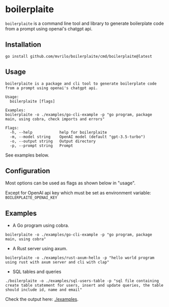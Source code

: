 # boilerplaite

`boilerplaite` is a command line tool and library to generate boilerplate code from a prompt using openai's chatgpt api.

## Installation

`go install github.com/mvrilo/boilerplaite/cmd/boilerplaite@latest`

## Usage

```
boilerplaite is a package and cli tool to generate boilerplate code from a prompt using openai's chatgpt api.

Usage:
  boilerplaite [flags]

Examples:
boilerplaite -o ./examples/go-cli-example -p "go program, package main, using cobra, check imports and errors"

Flags:
  -h, --help            help for boilerplaite
  -m, --model string    OpenAI model (default "gpt-3.5-turbo")
  -o, --output string   Output directory
  -p, --prompt string   Prompt
```

See examples below.

## Configuration

Most options can be used as flags as shown below in "usage".

Except for OpenAI api key which must be set as environment variable: `BOILERPLAITE_OPENAI_KEY`

## Examples

- A Go program using cobra.

```
boilerplaite -o ./examples/go-cli-example -p "go program, package main, using cobra"
```

- A Rust server using axum.

```
boilerplaite -o ./examples/rust-axum-hello -p "hello world program using rust with axum server and cli with clap"
```

- SQL tables and queries

```
./boilerplaite -o ./examples/sql-users-table -p "sql file containing create table statement for users, insert and update queries, the table should include id, name and email"
```

Check the output here: [./examples](./examples).
